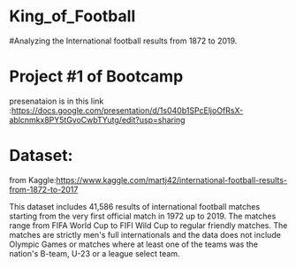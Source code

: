# King_of_Football
#Analyzing  the International football results from 1872 to 2019.


# Project #1 of Bootcamp
presenataion is in this link :<https://docs.google.com/presentation/d/1s040b1SPcEljoOfRsX-ablcnmkx8PY5tGvoCwbTYutg/edit?usp=sharing>

# Dataset:
from Kaggle:<https://www.kaggle.com/martj42/international-football-results-from-1872-to-2017>

This dataset includes 41,586 results of international football matches starting from the very first official match in 1972 up to 2019. The matches range from FIFA World Cup to FIFI Wild Cup to regular friendly matches. The matches are strictly men's full internationals and the data does not include Olympic Games or matches where at least one of the teams was the nation's B-team, U-23 or a league select team.
